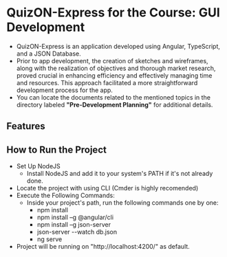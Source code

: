 # QuizON-Express for the Course: GUI Development
- QuizON-Express is an application developed using Angular, TypeScript, and a JSON Database.
- Prior to app development, the creation of sketches and wireframes, along with the realization of objectives and thorough market research, proved crucial in enhancing efficiency and effectively managing time and resources. This approach facilitated a more straightforward development process for the app.
- You can locate the documents related to the mentioned topics in the directory labeled **"Pre-Development Planning"** for additional details.


## Features




## How to Run the Project

- Set Up NodeJS
	- Install NodeJS and add it to your system's PATH if it's not already done.
- Locate the project with using CLI (Cmder is highly recomended)
- Execute the Following Commands:
  - Inside your project's path, run the following commands one by one:
      - npm install
      - npm install –g @angular/cli
      - npm install –g json-server
      - json-server --watch db.json
      - ng serve
- Project will be running on "http://localhost:4200/" as default.
